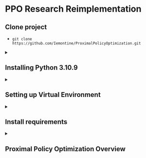 # PPO Research Reimplementation

## Clone project
* ```git clone https://github.com/Iemontine/ProximalPolicyOptimization.git```

<details>
<summary><h2>Installing Python 3.10.9</h2></summary>

* #### On Ubuntu 22.04
    *
        ```bash
        sudo apt update
        sudo apt upgrade
        sudo apt install build-essential zlib1g-dev libncurses5-dev libgdbm-dev libnss3-dev libssl-dev libreadline-dev libffi-dev libsqlite3-dev wget libbz2-dev
        wget https://www.python.org/ftp/python/3.10.9/Python-3.10.9.tgz
        tar -xf Python-3.10.9.tgz
        cd Python-3.10.9
        ./configure --enable-optimizations
        make -j$(nproc)
        sudo make altinstall
        ```
* #### On Windows/Mac
    * Download from https://www.python.org/downloads/release/python-3109/</li></ul></ul>
    </details>

<details>
<summary><h2>Setting up Virtual Environment</h2></summary>

* #### Option 1: VSC builtin
    * Create a VSC virtual environment with Ctrl + Shift + P -> Python: Create Environment
    * Select Python 3.10.9
* #### Option 2: Run the following commands
    * Create the virtual environment: ```python -m venv .venv```
    * Activate the virtual environment
        * On Windows: ```.\myenv\Scripts\activate```
        * On Mac: ```source myenv/bin/activate```
</details>

<details>
<summary><h2>Install requirements</h2></summary>

* #### Install requirements via requirements.txt
    * ```pip install -r requirements.txt```
    * NOTE: You may need to manually install some libraries that cause errors during installation.
* #### Additional requirements
    ```bash
    pip install gymnasium[accept-rom-license]
    pip install stable-baselines3[extra]
    ```
    * Acquire Sonic the Hedgehog ROM. Then run: ```python3 -m retro.import ./ROM```
</details>


<details>
<summary><h2>Proximal Policy Optimization Overview</h2></summary>

- rl algo using a on-policy method
- on-policy method means the algo learns a policy to make decsions in the environment
#### How it works at a high level
- first collect trajectories
    - agent takes an action, environment returns a trajectory (state, action, reward, next_state)
- next compute advantage estimates
    - advantage function computes how much better an action is compared to the average action at that state
    - PPO uses Genralized Advantage Estimation (GAE)
- next update the policy
    - PPO uses a special objective function (to prevent the policy from updating too much in on episode, ensuring stability)
    - implemented by adding a penalty to the objective function if the new policy deviates too much from the original policy
- iterate!
#### Whats good about PPO
- the objective function used for policy updates
- uses a "clipped" verions of the policy ratio, adding a penalty if the new policy deviates too much
- this ensures stability and effcient learning
#### Actor-Critic
- an actor controls how the agent behaves
- a critic measures how good the action taken is
#### Training Stability
- use a ratio that indicates the difference between out current and old policy is not too big
- clip this ration between [1 - epsilon, 1 + epsilon]
#### The Intuition
- to limit policy changes, which imporoves training stability
- in other words we want avoid having too large of a policy update
    - smaller updates are more likely to converge to an optimal solution
    - too big of a step can result in a long time of having no possibilty to recover
- therefore we update policy conservatively
- the clip ratio removes the incentive for the current policy to go too fart from the old one
#### Clipped Surrogate Objective Function
- the ratio function
- r(theta) = probability(action | state) / probability_old(action | state)
    - r(theta) > 1, the action at that state is more likely in the current policy than the old one
    - r(theta) < 1, the action at that state is less likely in the current policy than the old one
- A is the advantage
    - A > 0, this action is better than the other cation possible at that state
- min(r(theta) * A) - the unclipped part
- clip(r(theta), 1 - epsilon, 1 + epsilon) * A
    - PPO clip probability ratio in the objective function
- min(r(theta) * A, clip(r(theta), 1 - epsilon, 1 + epsilon) * A)
- we take the min of the unclipped and clipped objective function

- So we update our policy only if:
- Our ratio is in the range
    - [1−ϵ,1+ϵ]
- Our ratio is outside the range, but the advantage leads to getting closer to the range
    - Being below the ratio but the advantage is > 0
    - Being above the ratio but the advantage is < 0

</details>
